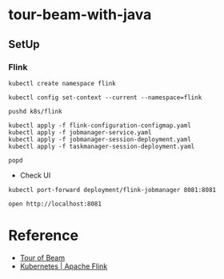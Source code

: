 # tour-beam-with-java


## SetUp

### Flink

```shell
kubectl create namespace flink

kubectl config set-context --current --namespace=flink
```

```shell
pushd k8s/flink

kubectl apply -f flink-configuration-configmap.yaml
kubectl apply -f jobmanager-service.yaml
kubectl apply -f jobmanager-session-deployment.yaml
kubectl apply -f taskmanager-session-deployment.yaml

popd
```

- Check UI

```shell
kubectl port-forward deployment/flink-jobmanager 8081:8081
```

```shell
open http://localhost:8081
```


# Reference

- [Tour of Beam](https://tour.beam.apache.org/tour/java/introduction/guide)
- [Kubernetes | Apache Flink](https://nightlies.apache.org/flink/flink-docs-master/docs/deployment/resource-providers/standalone/kubernetes/)

